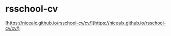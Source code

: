 # rsschool-cv
[https://nicealx.github.io/rsschool-cv/cv/](https://nicealx.github.io/rsschool-cv/cv/)